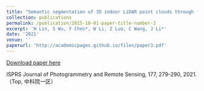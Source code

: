 ```yaml
---
title: "Semantic segmentation of 3D indoor LiDAR point clouds through feature pyramid architecture search"
collection: publications
permalink: /publication/2015-10-01-paper-title-number-3
excerpt: 'H Lin, S Wu, Y Chen*, W Li, Z Luo, C Wang, J Li*'
date: '2021'
venue: ''
paperurl: 'http://academicpages.github.io/files/paper3.pdf'
---
```


[Download paper here](http://academicpages.github.io/files/paper3.pdf)

ISPRS Journal of Photogrammetry and Remote Sensing, 177, 279-290, 2021. （Top, 中科院一区）
